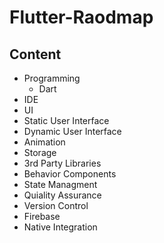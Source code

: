 # Flutter-Raodmap

## Content

* Programming
  * Dart 
* IDE
* UI
* Static User Interface
* Dynamic User Interface
* Animation
* Storage
* 3rd Party Libraries
* Behavior Components
* State Managment
* Quiality Assurance
* Version Control
* Firebase
* Native Integration

